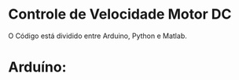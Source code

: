 # Controle de Velocidade Motor DC
 O Código está dividido entre Arduino, Python e Matlab.
# Arduíno:

